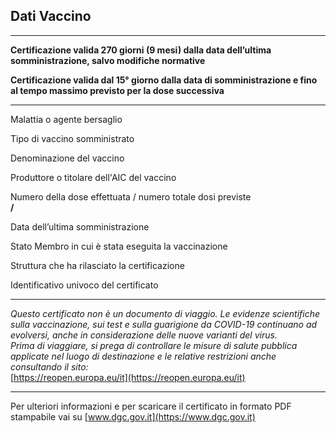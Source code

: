 ## Dati Vaccino
***
<!-- if dn==sd -->
**Certificazione valida 270 giorni (9 mesi) dalla data dell’ultima somministrazione, salvo modifiche normative**
<!-- else if dn<sd -->
**Certificazione valida dal 15° giorno dalla data di somministrazione e fino al tempo massimo previsto per la dose successiva**
<!-- endif -->
***

Malattia o agente bersaglio  
**<tg>**  <!-- https://github.com/eu-digital-green-certificates/ehn-dgc-schema/blob/main/valuesets/disease-agent-targeted.json -->

Tipo di vaccino somministrato  
**<vp>**  <!-- https://github.com/eu-digital-green-certificates/ehn-dgc-schema/blob/main/valuesets/vaccine-prophylaxis.json -->

Denominazione del vaccino  
**<mp>**  <!-- https://github.com/eu-digital-green-certificates/ehn-dgc-schema/blob/main/valuesets/vaccine-medicinal-product.json -->

Produttore o titolare dell'AIC del vaccino  
**<ma>**  <!-- https://github.com/eu-digital-green-certificates/ehn-dgc-schema/blob/main/valuesets/vaccine-mah-manf.json -->

Numero della dose effettuata / numero totale dosi previste  
**<dn> / <sd>**  

Data dell’ultima somministrazione  
**<dt>**  

Stato Membro in cui è stata eseguita la vaccinazione  
**<co>**  

Struttura che ha rilasciato la certificazione  
**<is>**  

Identificativo univoco del certificato  
**<ci>**  

***

*Questo certificato non è un documento di viaggio. 
Le evidenze scientifiche sulla vaccinazione, sui test e sulla guarigione da COVID-19 continuano ad evolversi, anche in considerazione delle nuove varianti del virus.*  
*Prima di viaggiare, si prega di controllare le misure di salute pubblica applicate nel luogo di destinazione e le relative restrizioni anche consultando il sito:*   
[https://reopen.europa.eu/it](https://reopen.europa.eu/it)
  
***
  
Per ulteriori informazioni e per scaricare il certificato in formato PDF stampabile vai su 
[www.dgc.gov.it](https://www.dgc.gov.it)
